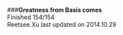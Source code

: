 ###__Greatness from Basis comes__    
Finished 154/154       
Reetsee.Xu last updated on 2014.10.29     
